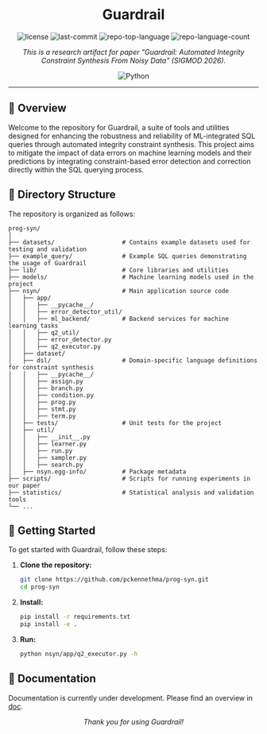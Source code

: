 <p align="center">
    <h1 align="center">Guardrail</h1>
</p>

<p align="center">
	<img src="https://img.shields.io/github/license/pckennethma/guardrail?style=flat&color=0080ff" alt="license">
	<img src="https://img.shields.io/github/last-commit/pckennethma/guardrail?style=flat&logo=git&logoColor=white&color=0080ff" alt="last-commit">
	<img src="https://img.shields.io/github/languages/top/pckennethma/guardrail?style=flat&color=0080ff" alt="repo-top-language">
	<img src="https://img.shields.io/github/languages/count/pckennethma/guardrail?style=flat&color=0080ff" alt="repo-language-count">
</p>

<p align="center">
	<em>This is a research artifact for paper "Guardrail: Automated Integrity Constraint Synthesis From Noisy Data" (SIGMOD 2026).</em>
</p>

<p align="center">
	<img src="https://img.shields.io/badge/Python-3776AB.svg?style=flat&logo=Python&logoColor=white" alt="Python">
</p>
<hr>

## 📍 Overview

Welcome to the repository for Guardrail, a suite of tools and utilities designed for enhancing the robustness and reliability of ML-integrated SQL queries through automated integrity constraint synthesis. This project aims to mitigate the impact of data errors on machine learning models and their predictions by integrating constraint-based error detection and correction directly within the SQL querying process.

## 📂 Directory Structure

The repository is organized as follows:

```
prog-syn/
│
├── datasets/                   # Contains example datasets used for testing and validation
├── example_query/              # Example SQL queries demonstrating the usage of Guardrail
├── lib/                        # Core libraries and utilities
├── models/                     # Machine learning models used in the project
├── nsyn/                       # Main application source code
│   ├── app/
│   │   ├── __pycache__/
│   │   ├── error_detector_util/
│   │   ├── ml_backend/         # Backend services for machine learning tasks
│   │   ├── q2_util/
│   │   ├── error_detector.py
│   │   ├── q2_executor.py
│   ├── dataset/
│   ├── dsl/                    # Domain-specific language definitions for constraint synthesis
│   │   ├── __pycache__/
│   │   ├── assign.py
│   │   ├── branch.py
│   │   ├── condition.py
│   │   ├── prog.py
│   │   ├── stmt.py
│   │   ├── term.py
│   ├── tests/                  # Unit tests for the project
│   ├── util/
│   │   ├── __init__.py
│   │   ├── learner.py
│   │   ├── run.py
│   │   ├── sampler.py
│   │   ├── search.py
│   ├── nsyn.egg-info/          # Package metadata
├── scripts/                    # Scripts for running experiments in our paper
├── statistics/                 # Statistical analysis and validation tools
└── ...
```

## 🚀 Getting Started

To get started with Guardrail, follow these steps:

1. **Clone the repository:**

    ```sh
    git clone https://github.com/pckennethma/prog-syn.git
    cd prog-syn
    ```

2. **Install:**

    ```sh
    pip install -r requirements.txt
    pip install -e .
    ```

3. **Run:**

    ```sh
    python nsyn/app/q2_executor.py -h
    ```

## 📖 Documentation

Documentation is currently under development. Please find an overview in [doc](docs/overview.md).

<p align="center">
    <em>Thank you for using Guardrail!</em>
</p>
